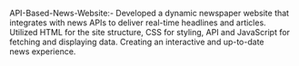 API-Based-News-Website:- Developed a dynamic newspaper website that integrates with news APIs to deliver real-time headlines and articles.  Utilized HTML for the site structure, CSS for styling, API and JavaScript for fetching and displaying data.  Creating an interactive and up-to-date news experience.
 
